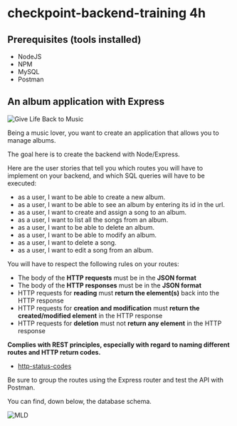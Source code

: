 # checkpoint-backend-training **4h**

## Prerequisites (tools installed)

- NodeJS
- NPM
- MySQL
- Postman

## An album application with Express

![Give Life Back to Music](https://laughingsquid.com/wp-content/uploads/2013/05/givelifebacktomusic5.gif)

Being a music lover, you want to create an application that allows you to manage albums.

The goal here is to create the backend with Node/Express.

Here are the user stories that tell you which routes you will have to implement on your backend, and which SQL queries will have to be executed:

- as a user, I want to be able to create a new album.
- as a user, I want to be able to see an album by entering its id in the url.
- as a user, I want to create and assign a song to an album.
- as a user, I want to list all the songs from an album.
- as a user, I want to be able to delete an album.
- as a user, I want to be able to modify an album.
- as a user, I want to delete a song.
- as a user, I want to edit a song from an album.

You will have to respect the following rules on your routes:

- The body of the **HTTP requests** must be in the **JSON format**
- The body of the **HTTP responses** must be in the **JSON format**
- HTTP requests for **reading** must **return the element(s)** back into the HTTP response
- HTTP requests for **creation and modification** must **return the created/modified element** in the HTTP response
- HTTP requests for **deletion** must not **return any element** in the HTTP response

**Complies with REST principles, especially with regard to naming different routes and HTTP return codes.**

- [http-status-codes](https://restfulapi.net/http-status-codes/)

Be sure to group the routes using the Express router and test the API with Postman.

You can find, down below, the database schema.

![MLD](https://i.imgur.com/PDsSoEC.png)
